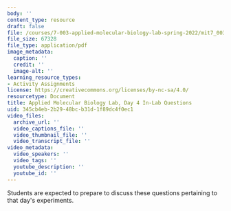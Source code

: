 ```yaml
---
body: ''
content_type: resource
draft: false
file: /courses/7-003-applied-molecular-biology-lab-spring-2022/mit7_003_s22_day04_ilq.pdf
file_size: 67328
file_type: application/pdf
image_metadata:
  caption: ''
  credit: ''
  image-alt: ''
learning_resource_types:
- Activity Assignments
license: https://creativecommons.org/licenses/by-nc-sa/4.0/
resourcetype: Document
title: Applied Molecular Biology Lab, Day 4 In-Lab Questions
uid: 345cb4eb-2b29-48bc-b31d-1f89dc4f0ec1
video_files:
  archive_url: ''
  video_captions_file: ''
  video_thumbnail_file: ''
  video_transcript_file: ''
video_metadata:
  video_speakers: ''
  video_tags: ''
  youtube_description: ''
  youtube_id: ''
---
```

Students are expected to prepare to discuss these questions pertaining to that day's experiments.
